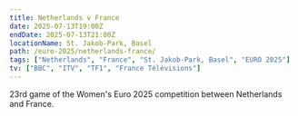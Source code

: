 ```yaml
---
title: Netherlands v France
date: 2025-07-13T19:00Z
endDate: 2025-07-13T21:00Z
locationName: St. Jakob‑Park, Basel
path: /euro-2025/netherlands-france/
tags: ["Netherlands", "France", "St. Jakob‑Park, Basel", "EURO 2025"]
tv: ["BBC", "ITV", "TF1", "France Télévisions"]
---
```

23rd game of the Women's Euro 2025 competition between Netherlands and France. 
